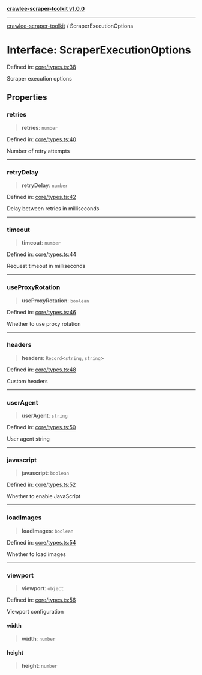 [**crawlee-scraper-toolkit v1.0.0**](../README.md)

***

[crawlee-scraper-toolkit](../globals.md) / ScraperExecutionOptions

# Interface: ScraperExecutionOptions

Defined in: [core/types.ts:38](https://github.com/devalexanderdaza/crawlee-scraper-toolkit/blob/main/src/core/types.ts#L38)

Scraper execution options

## Properties

### retries

> **retries**: `number`

Defined in: [core/types.ts:40](https://github.com/devalexanderdaza/crawlee-scraper-toolkit/blob/main/src/core/types.ts#L40)

Number of retry attempts

***

### retryDelay

> **retryDelay**: `number`

Defined in: [core/types.ts:42](https://github.com/devalexanderdaza/crawlee-scraper-toolkit/blob/main/src/core/types.ts#L42)

Delay between retries in milliseconds

***

### timeout

> **timeout**: `number`

Defined in: [core/types.ts:44](https://github.com/devalexanderdaza/crawlee-scraper-toolkit/blob/main/src/core/types.ts#L44)

Request timeout in milliseconds

***

### useProxyRotation

> **useProxyRotation**: `boolean`

Defined in: [core/types.ts:46](https://github.com/devalexanderdaza/crawlee-scraper-toolkit/blob/main/src/core/types.ts#L46)

Whether to use proxy rotation

***

### headers

> **headers**: `Record`\<`string`, `string`\>

Defined in: [core/types.ts:48](https://github.com/devalexanderdaza/crawlee-scraper-toolkit/blob/main/src/core/types.ts#L48)

Custom headers

***

### userAgent

> **userAgent**: `string`

Defined in: [core/types.ts:50](https://github.com/devalexanderdaza/crawlee-scraper-toolkit/blob/main/src/core/types.ts#L50)

User agent string

***

### javascript

> **javascript**: `boolean`

Defined in: [core/types.ts:52](https://github.com/devalexanderdaza/crawlee-scraper-toolkit/blob/main/src/core/types.ts#L52)

Whether to enable JavaScript

***

### loadImages

> **loadImages**: `boolean`

Defined in: [core/types.ts:54](https://github.com/devalexanderdaza/crawlee-scraper-toolkit/blob/main/src/core/types.ts#L54)

Whether to load images

***

### viewport

> **viewport**: `object`

Defined in: [core/types.ts:56](https://github.com/devalexanderdaza/crawlee-scraper-toolkit/blob/main/src/core/types.ts#L56)

Viewport configuration

#### width

> **width**: `number`

#### height

> **height**: `number`
